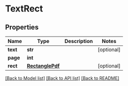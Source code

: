 # TextRect

## Properties
Name | Type | Description | Notes
------------ | ------------- | ------------- | -------------
**text** | **str** |  | [optional] 
**page** | **int** |  | 
**rect** | [**RectanglePdf**](RectanglePdf.md) |  | [optional] 

[[Back to Model list]](../README.md#documentation-for-models) [[Back to API list]](../README.md#documentation-for-api-endpoints) [[Back to README]](../README.md)


